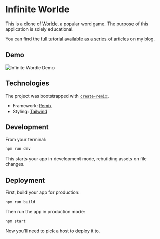 # Infinite Worlde

This is a clone of [Worlde](https://www.nytimes.com/games/wordle/index.html), a popular word game.
The purpose of this application is solely educational.

You can find the [full tutorial available as a series of articles](https://blog.tomaszgil.me/series/wordle-in-remix) on my blog.

## Demo

![Infinite Wordle Demo](https://user-images.githubusercontent.com/17861616/164979404-b322960d-b0a9-45a1-b327-d1b1a7543691.gif)


## Technologies

The project was bootstrapped with [`create-remix`](https://www.npmjs.com/package/create-remix).

- Framework: [Remix](https://remix.run/docs)
- Styling: [Tailwind](https://tailwindcss.com/)

## Development

From your terminal:

```sh
npm run dev
```

This starts your app in development mode, rebuilding assets on file changes.

## Deployment

First, build your app for production:

```sh
npm run build
```

Then run the app in production mode:

```sh
npm start
```

Now you'll need to pick a host to deploy it to.
